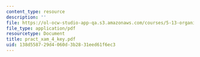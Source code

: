 ```yaml
---
content_type: resource
description: ''
file: https://ol-ocw-studio-app-qa.s3.amazonaws.com/courses/5-13-organic-chemistry-ii-fall-2006/138d558729d4060d3b2831eed61f6ec3_pract_xam_4_key.pdf
file_type: application/pdf
resourcetype: Document
title: pract_xam_4_key.pdf
uid: 138d5587-29d4-060d-3b28-31eed61f6ec3
---
```

